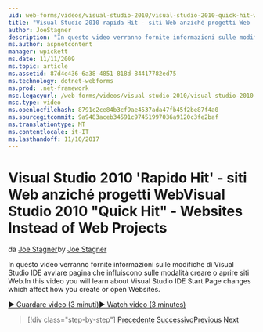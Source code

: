 ```yaml
---
uid: web-forms/videos/visual-studio-2010/visual-studio-2010-quick-hit-websites-instead-of-web-projects
title: "Visual Studio 2010 rapida Hit - siti Web anziché progetti Web | Documenti Microsoft"
author: JoeStagner
description: "In questo video verranno fornite informazioni sulle modifiche di Visual Studio IDE avviare pagina che influiscono sulle modalità creare o aprire siti Web."
ms.author: aspnetcontent
manager: wpickett
ms.date: 11/11/2009
ms.topic: article
ms.assetid: 87d4e436-6a38-4851-818d-84417782ed75
ms.technology: dotnet-webforms
ms.prod: .net-framework
msc.legacyurl: /web-forms/videos/visual-studio-2010/visual-studio-2010-quick-hit-websites-instead-of-web-projects
msc.type: video
ms.openlocfilehash: 8791c2ce84b3cf9ae4537ada47fb45f2be87f4a0
ms.sourcegitcommit: 9a9483aceb34591c97451997036a9120c3fe2baf
ms.translationtype: MT
ms.contentlocale: it-IT
ms.lasthandoff: 11/10/2017
---
```

<a name="visual-studio-2010-quick-hit---websites-instead-of-web-projects"></a><span data-ttu-id="65d31-103">Visual Studio 2010 'Rapido Hit' - siti Web anziché progetti Web</span><span class="sxs-lookup"><span data-stu-id="65d31-103">Visual Studio 2010 "Quick Hit" - Websites Instead of Web Projects</span></span>
====================
<span data-ttu-id="65d31-104">da [Joe Stagner](https://github.com/JoeStagner)</span><span class="sxs-lookup"><span data-stu-id="65d31-104">by [Joe Stagner](https://github.com/JoeStagner)</span></span>

<span data-ttu-id="65d31-105">In questo video verranno fornite informazioni sulle modifiche di Visual Studio IDE avviare pagina che influiscono sulle modalità creare o aprire siti Web.</span><span class="sxs-lookup"><span data-stu-id="65d31-105">In this video you will learn about Visual Studio IDE Start Page changes which affect how you create or open Websites.</span></span> 

[<span data-ttu-id="65d31-106">&#9654; Guardare video (3 minuti)</span><span class="sxs-lookup"><span data-stu-id="65d31-106">&#9654; Watch video (3 minutes)</span></span>](https://channel9.msdn.com/Blogs/ASP-NET-Site-Videos/visual-studio-2010-quick-hit-websites-instead-of-web-projects)

>[!div class="step-by-step"]
<span data-ttu-id="65d31-107">[Precedente](visual-studio-2010-quick-hit-new-multi-targeting.md)
[Successivo](visual-studio-2010-quick-hit-snippets-intellisense.md)</span><span class="sxs-lookup"><span data-stu-id="65d31-107">[Previous](visual-studio-2010-quick-hit-new-multi-targeting.md)
[Next](visual-studio-2010-quick-hit-snippets-intellisense.md)</span></span>
